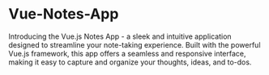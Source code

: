 # Vue-Notes-App
Introducing the Vue.js Notes App - a sleek and intuitive application designed to streamline your note-taking experience. Built with the powerful Vue.js framework, this app offers a seamless and responsive interface, making it easy to capture and organize your thoughts, ideas, and to-dos.
